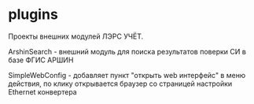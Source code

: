plugins
=======

Проекты внешних модулей ЛЭРС УЧЁТ.

ArshinSearch - внешний модуль для поиска результатов поверки СИ в базе ФГИС АРШИН

SimpleWebConfig - добавляет пункт "открыть web интерфейс" в меню действия, по клику открывается браузер со страницей настройки Ethernet конвертера
